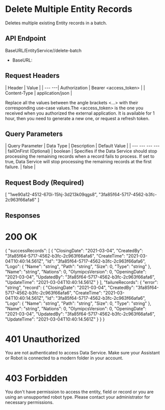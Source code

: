 ﻿# Delete Multiple Entity Records

Deletes multiple existing Entity records in a batch.

## API Endpoint

BaseURL/EntityService/<Entity>/delete-batch

* BaseURL:


## Request Headers

| Header | Value |
| --- ---| Authorization | Bearer <access_token> |
| Content-Type | application/json |

Replace all the values between the angle brackets <...> with their corresponding use-case values.The <access_token> is the one you received when you authorized the external application. It is available for 1 hour, then you need to generate a new one, or request a refresh token.


## Query Parameters

| Query Parameter | Data Type | Description | Default Value |
| --- --- --- ---| failOnFirst (Optional) | boolean | Specifies if the Data Service should stop processing the remaining records when a record fails to process. If set to true, Data Service will stop processing the remaining records at the first failure. | false |


## Request Body (Required)

[
  "1we90a12-4512-670i-15hj-3d213k09qgs8",
  "3fa85f64-5717-4562-b3fc-2c963f66afa6"
]


## Responses

# 200 OK

{
  "successRecords": [
    {
      "ClosingDate": "2021-03-04",
      "CreatedBy": "3fa85f64-5717-4562-b3fc-2c963f66afa6",
      "CreateTime": "2021-03-04T10:40:14.561Z",
      "Id": "3fa85f64-5717-4562-b3fc-2c963f66afa6",
      "Logo": {
        "Name": "string",
        "Path": "string",
        "Size": 0,
        "Type": "string"
      },
      "Name": "string",
      "Nations": 0,
      "OlymipcsVersion": 0,
      "OpeningDate": "2021-03-04",
      "UpdatedBy": "3fa85f64-5717-4562-b3fc-2c963f66afa6",
      "UpdateTime": "2021-03-04T10:40:14.561Z"
    }
  ],
  "failureRecords": {
    "error": "string",
    "record": {
      "ClosingDate": "2021-03-04",
      "CreatedBy": "3fa85f64-5717-4562-b3fc-2c963f66afa6",
      "CreateTime": "2021-03-04T10:40:14.561Z",
      "Id": "3fa85f64-5717-4562-b3fc-2c963f66afa6",
      "Logo": {
        "Name": "string",
        "Path": "string",
        "Size": 0,
        "Type": "string"
      },
      "Name": "string",
      "Nations": 0,
      "OlymipcsVersion": 0,
      "OpeningDate": "2021-03-04",
      "UpdatedBy": "3fa85f64-5717-4562-b3fc-2c963f66afa6",
      "UpdateTime": "2021-03-04T10:40:14.561Z"
    }
  }
}

# 401 Unauthorized

You are not authenticated to access Data Service. Make sure your Assistant or Robot is connected to a modern folder in your account.

# 403 Forbidden

You don't have permission to access the entity, field or record or you are using an unsupported robot type. Please contact your administrator for necessary permissions.

